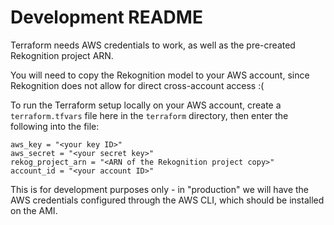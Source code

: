 # Development README

Terraform needs AWS credentials to work, as well as the pre-created Rekognition project ARN.

You will need to copy the Rekognition model to your AWS account, since Rekognition does not allow
for direct cross-account access :(

To run the Terraform setup locally on your AWS account, create a `terraform.tfvars` file here in
the `terraform` directory, then enter the following into the file:

```
aws_key = "<your key ID>"
aws_secret = "<your secret key>"
rekog_project_arn = "<ARN of the Rekognition project copy>"
account_id = "<your account ID>"
```

This is for development purposes only - in "production" we will have the AWS credentials
configured through the AWS CLI, which should be installed on the AMI.